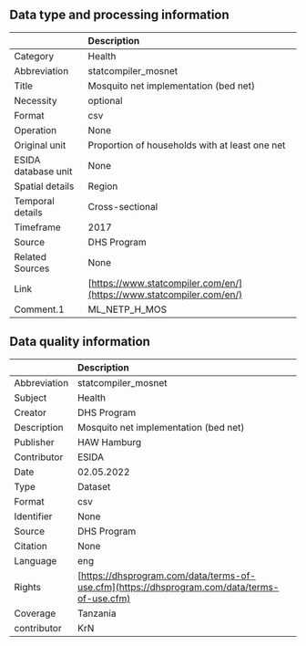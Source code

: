 ## Data type and processing information 

|                     | Description                                                          |
|:--------------------|:---------------------------------------------------------------------|
| Category            | Health                                                               |
| Abbreviation        | statcompiler_mosnet                                                  |
| Title               | Mosquito net implementation (bed net)                                |
| Necessity           | optional                                                             |
| Format              | csv                                                                  |
| Operation           | None                                                                 |
| Original unit       | Proportion of households with at least one net                       |
| ESIDA database unit | None                                                                 |
| Spatial details     | Region                                                               |
| Temporal details    | Cross-sectional                                                      |
| Timeframe           | 2017                                                                 |
| Source              | DHS Program                                                          |
| Related Sources     | None                                                                 |
| Link                | [https://www.statcompiler.com/en/](https://www.statcompiler.com/en/) |
| Comment.1           | ML_NETP_H_MOS                                                        |

## Data quality information 

|              | Description                                                                                  |
|:-------------|:---------------------------------------------------------------------------------------------|
| Abbreviation | statcompiler_mosnet                                                                          |
| Subject      | Health                                                                                       |
| Creator      | DHS Program                                                                                  |
| Description  | Mosquito net implementation (bed net)                                                        |
| Publisher    | HAW Hamburg                                                                                  |
| Contributor  | ESIDA                                                                                        |
| Date         | 02.05.2022                                                                                   |
| Type         | Dataset                                                                                      |
| Format       | csv                                                                                          |
| Identifier   | None                                                                                         |
| Source       | DHS Program                                                                                  |
| Citation     | None                                                                                         |
| Language     | eng                                                                                          |
| Rights       | [https://dhsprogram.com/data/terms-of-use.cfm](https://dhsprogram.com/data/terms-of-use.cfm) |
| Coverage     | Tanzania                                                                                     |
| contributor  | KrN                                                                                          |
